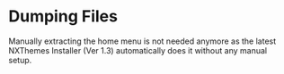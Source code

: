 # Dumping Files
Manually extracting the home menu is not needed anymore as the latest NXThemes Installer (Ver 1.3) automatically does it without any manual setup.